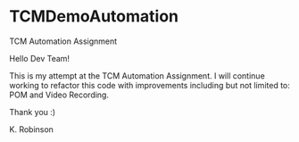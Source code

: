 # TCMDemoAutomation
TCM Automation Assignment

Hello Dev Team!

This is my attempt at the TCM Automation Assignment.
I will continue working to refactor this code with improvements including but not limited to: POM and Video Recording.

Thank you :)

K. Robinson
